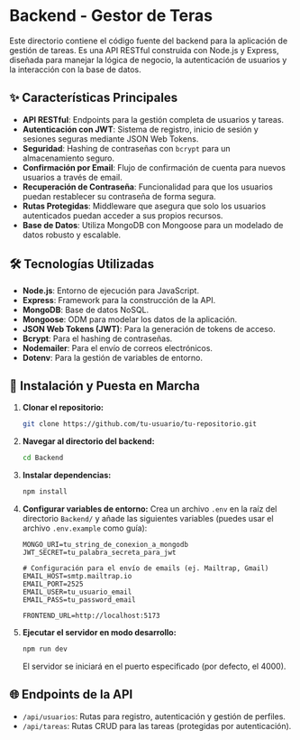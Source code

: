 # Backend - Gestor de Teras

Este directorio contiene el código fuente del backend para la aplicación de gestión de tareas. Es una API RESTful construida con Node.js y Express, diseñada para manejar la lógica de negocio, la autenticación de usuarios y la interacción con la base de datos.

## ✨ Características Principales

*   **API RESTful**: Endpoints para la gestión completa de usuarios y tareas.
*   **Autenticación con JWT**: Sistema de registro, inicio de sesión y sesiones seguras mediante JSON Web Tokens.
*   **Seguridad**: Hashing de contraseñas con `bcrypt` para un almacenamiento seguro.
*   **Confirmación por Email**: Flujo de confirmación de cuenta para nuevos usuarios a través de email.
*   **Recuperación de Contraseña**: Funcionalidad para que los usuarios puedan restablecer su contraseña de forma segura.
*   **Rutas Protegidas**: Middleware que asegura que solo los usuarios autenticados puedan acceder a sus propios recursos.
*   **Base de Datos**: Utiliza MongoDB con Mongoose para un modelado de datos robusto y escalable.

## 🛠️ Tecnologías Utilizadas

*   **Node.js**: Entorno de ejecución para JavaScript.
*   **Express**: Framework para la construcción de la API.
*   **MongoDB**: Base de datos NoSQL.
*   **Mongoose**: ODM para modelar los datos de la aplicación.
*   **JSON Web Tokens (JWT)**: Para la generación de tokens de acceso.
*   **Bcrypt**: Para el hashing de contraseñas.
*   **Nodemailer**: Para el envío de correos electrónicos.
*   **Dotenv**: Para la gestión de variables de entorno.

## 🚀 Instalación y Puesta en Marcha

1.  **Clonar el repositorio:**
    ```bash
    git clone https://github.com/tu-usuario/tu-repositorio.git
    ```

2.  **Navegar al directorio del backend:**
    ```bash
    cd Backend
    ```

3.  **Instalar dependencias:**
    ```bash
    npm install
    ```

4.  **Configurar variables de entorno:**
    Crea un archivo `.env` en la raíz del directorio `Backend/` y añade las siguientes variables (puedes usar el archivo `.env.example` como guía):
    ```env
    MONGO_URI=tu_string_de_conexion_a_mongodb
    JWT_SECRET=tu_palabra_secreta_para_jwt
    
    # Configuración para el envío de emails (ej. Mailtrap, Gmail)
    EMAIL_HOST=smtp.mailtrap.io
    EMAIL_PORT=2525
    EMAIL_USER=tu_usuario_email
    EMAIL_PASS=tu_password_email
    
    FRONTEND_URL=http://localhost:5173
    ```

5.  **Ejecutar el servidor en modo desarrollo:**
    ```bash
    npm run dev
    ```
    El servidor se iniciará en el puerto especificado (por defecto, el 4000).

## 🌐 Endpoints de la API

*   `/api/usuarios`: Rutas para registro, autenticación y gestión de perfiles.
*   `/api/tareas`: Rutas CRUD para las tareas (protegidas por autenticación).
